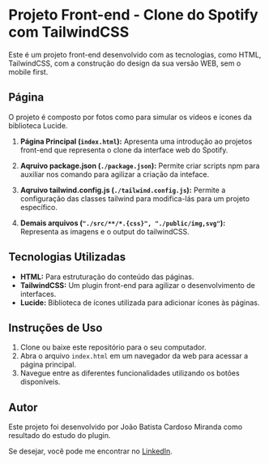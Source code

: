 # Projeto Front-end - Clone do Spotify com TailwindCSS

Este é um projeto front-end desenvolvido com as tecnologias, como HTML, TailwindCSS,
com a construção do design da sua versão WEB, sem o mobile first.

## Página

O projeto é composto por fotos como <a></a> para simular os vídeos e icones da biblioteca Lucide.

1. **Página Principal (`index.html`):** Apresenta uma introdução ao projetos front-end que representa o clone da interface web do Spotify.

2. **Aqruivo package.json (`./package.json`):** Permite criar scripts npm para auxiliar nos comando para agilizar a criação da inteface.

3. **Aqruivo tailwind.config.js  (`./tailwind.config.js`):** Permite a configuração das classes tailwind para modifica-lás para um projeto específico.

4. **Demais arquivos (`"./src/**/*.{css}", "./public/img,svg"`):** Representa as imagens e o output do tailwindCSS.

## Tecnologias Utilizadas

- **HTML:** Para estruturação do conteúdo das páginas.
- **TailwindCSS:** Um plugin front-end para agilizar o desenvolvimento de interfaces.
- **Lucide:** Biblioteca de ícones utilizada para adicionar ícones às páginas.

## Instruções de Uso

1. Clone ou baixe este repositório para o seu computador.
2. Abra o arquivo `index.html` em um navegador da web para acessar a página principal.
3. Navegue entre as diferentes funcionalidades utilizando os botões disponíveis.

## Autor

Este projeto foi desenvolvido por João Batista Cardoso Miranda como resultado do estudo do plugin.

Se desejar, você pode me encontrar no [LinkedIn](https://www.linkedin.com/in/jo%C3%A3o-batista-cardoso-miranda-2b0442268/).
